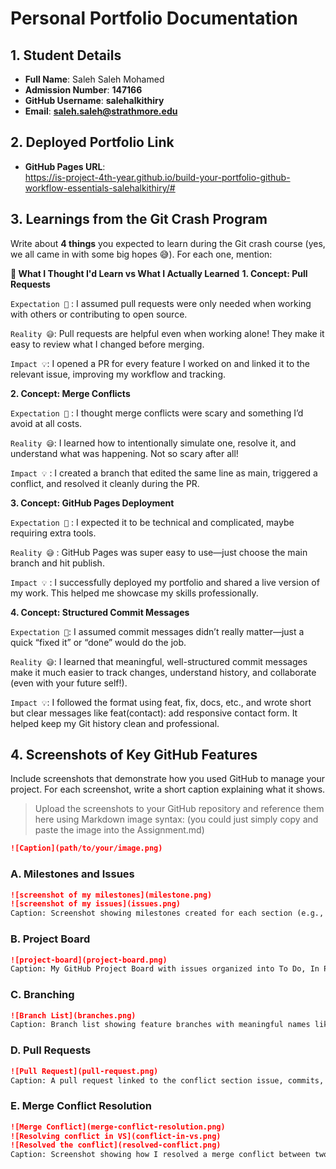 # Personal Portfolio Documentation

## 1. Student Details

- **Full Name**: Saleh Saleh Mohamed
- **Admission Number**: **147166**
- **GitHub Username**: **salehalkithiry**
- **Email**: **saleh.saleh@strathmore.edu**

## 2. Deployed Portfolio Link

- **GitHub Pages URL**:  
 https://is-project-4th-year.github.io/build-your-portfolio-github-workflow-essentials-salehalkithiry/#

## 3. Learnings from the Git Crash Program

Write about **4 things** you expected to learn during the Git crash course (yes, we all came in with some big hopes 😅).
For each one, mention:

**🧠 What I Thought I'd Learn vs What I Actually Learned**
**1. Concept: Pull Requests**

`Expectation 👀` :  I assumed pull requests were only needed when working with others or contributing to open source.

`Reality 😅`:  Pull requests are helpful even when working alone! They make it easy to review what I changed before merging.

`Impact 💡`:  I opened a PR for every feature I worked on and linked it to the relevant issue, improving my workflow and tracking.

**2. Concept: Merge Conflicts**

`Expectation 👀` : I thought merge conflicts were scary and something I’d avoid at all costs.

`Reality 😅`: I learned how to intentionally simulate one, resolve it, and understand what was happening. Not so scary after all!

`Impact 💡` : I created a branch that edited the same line as main, triggered a conflict, and resolved it cleanly during the PR.

**3. Concept: GitHub Pages Deployment**

`Expectation 👀` : I expected it to be technical and complicated, maybe requiring extra tools.

`Reality 😅` : GitHub Pages was super easy to use—just choose the main branch and hit publish.

`Impact 💡` : I successfully deployed my portfolio and shared a live version of my work. This helped me showcase my skills professionally.

**4. Concept: Structured Commit Messages**

`Expectation 👀`: I assumed commit messages didn’t really matter—just a quick “fixed it” or “done” would do the job.

`Reality 😅`: I learned that meaningful, well-structured commit messages make it much easier to track changes, understand history, and collaborate (even with your future self!).

`Impact 💡`: I followed the format using feat, fix, docs, etc., and wrote short but clear messages like feat(contact): add responsive contact form. It helped keep my Git history clean and professional.



## 4. Screenshots of Key GitHub Features

Include screenshots that demonstrate how you used GitHub to manage your project. For each screenshot, write a short caption explaining what it shows.

> Upload the screenshots to your GitHub repository and reference them here using Markdown image syntax:
> (you could just simply copy and paste the image into the Assignment.md)

```markdown
![Caption](path/to/your/image.png)
```

### A. Milestones and Issues
```markdown
![screenshot of my milestones](milestone.png)
![screenshot of my issues](issues.png)
Caption: Screenshot showing milestones created for each section (e.g., About, Contact, Footer) and issues linked to them.
```

### B. Project Board
```markdown
![project-board](project-board.png)
Caption: My GitHub Project Board with issues organized into To Do, In Progress, and Done columns.
```

### C. Branching
```markdown
![Branch List](branches.png)
Caption: Branch list showing feature branches with meaningful names like feature/5-contact-section, 9-merge-conflict-simulation, etc.
```

### D. Pull Requests
```markdown
![Pull Request](pull-request.png)
Caption: A pull request linked to the conflict section issue, commits, and successful merge.
```

### E. Merge Conflict Resolution
```markdown
![Merge Conflict](merge-conflict-resolution.png)
![Resolving conflict in VS](conflict-in-vs.png)
![Resolved the conflict](resolved-conflict.png)
Caption: Screenshot showing how I resolved a merge conflict between two branches editing the same About Me paragraph.
```